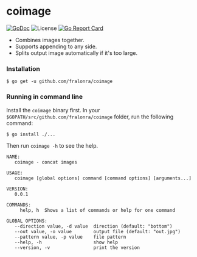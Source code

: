 # coimage

[![GoDoc](https://godoc.org/github.com/fralonra/coimage?status.svg)](https://godoc.org/github.com/fralonra/coimage)
![License](https://img.shields.io/badge/License-MIT-blue.svg)
[![Go Report Card](https://goreportcard.com/badge/github.com/fralonra/coimage)](https://goreportcard.com/report/github.com/fralonra/coimage)

- Combines images together.
- Supports appending to any side.
- Splits output image automatically if it's too large.

### Installation

```
$ go get -u github.com/fralonra/coimage
```

### Running in command line

Install the `coimage` binary first. In your `$GOPATH/src/github.com/fralonra/coimage` folder, run the following command:

```
$ go install ./...
```

Then run `coimage -h` to see the help.

```
NAME:
   coimage - concat images

USAGE:
   coimage [global options] command [command options] [arguments...]

VERSION:
   0.0.1

COMMANDS:
     help, h  Shows a list of commands or help for one command

GLOBAL OPTIONS:
   --direction value, -d value  direction (default: "bottom")
   --out value, -o value        output file (default: "out.jpg")
   --pattern value, -p value    file pattern
   --help, -h                   show help
   --version, -v                print the version
```
